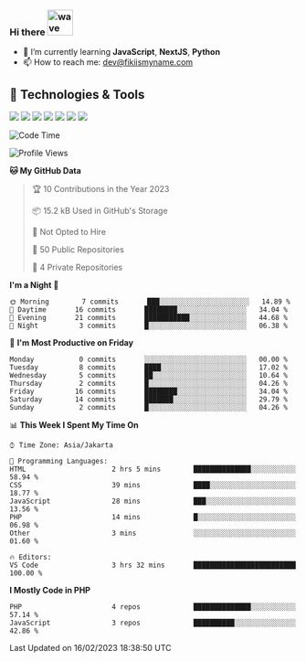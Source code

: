 ### Hi there <img src="https://i.ibb.co/q0Hx1KK/wave.gif" alt="wave" width="45px">

- 🌱 I’m currently learning **JavaScript**, **NextJS**, **Python**
- 📫 How to reach me: dev@fikiismyname.com

## 🔧 Technologies & Tools

![](https://img.shields.io/badge/OS-Linux-informational?style=flat&logo=linux&logoColor=white&color=2bbc8a)
![](https://img.shields.io/badge/OS-Windows-informational?style=flat&logo=windows&logoColor=white&color=2bbc8a)
![](https://img.shields.io/badge/OS-Android-informational?style=flat&logo=android&logoColor=white&color=2bbc8a)
![](https://img.shields.io/badge/Code-JavaScript-informational?style=flat&logo=javascript&logoColor=white&color=2bbc8a)
![](https://img.shields.io/badge/Code-Python-informational?style=flat&logo=python&logoColor=white&color=2bbc8a)
![](https://img.shields.io/badge/Code-Next-informational?style=flat&logo=next.js&logoColor=white&color=2bbc8a)
![](https://img.shields.io/badge/Shell-Bash-informational?style=flat&logo=gnu-bash&logoColor=white&color=2bbc8a)

<!--START_SECTION:waka-->
![Code Time](http://img.shields.io/badge/Code%20Time-54%20hrs%2014%20mins-blue)

![Profile Views](http://img.shields.io/badge/Profile%20Views-0-blue)

**🐱 My GitHub Data** 

> 🏆 10 Contributions in the Year 2023
 > 
> 📦 15.2 kB Used in GitHub's Storage 
 > 
> 🚫 Not Opted to Hire
 > 
> 📜 50 Public Repositories 
 > 
> 🔑 4 Private Repositories  
 > 
**I'm a Night 🦉** 

```text
🌞 Morning        7 commits       ███░░░░░░░░░░░░░░░░░░░░░░   14.89 % 
🌆 Daytime       16 commits       ████████░░░░░░░░░░░░░░░░░   34.04 % 
🌃 Evening       21 commits       ███████████░░░░░░░░░░░░░░   44.68 % 
🌙 Night          3 commits       █░░░░░░░░░░░░░░░░░░░░░░░░   06.38 % 

```
📅 **I'm Most Productive on Friday** 

```text
Monday           0 commits       ░░░░░░░░░░░░░░░░░░░░░░░░░   00.00 % 
Tuesday          8 commits       ████░░░░░░░░░░░░░░░░░░░░░   17.02 % 
Wednesday        5 commits       ██░░░░░░░░░░░░░░░░░░░░░░░   10.64 % 
Thursday         2 commits       █░░░░░░░░░░░░░░░░░░░░░░░░   04.26 % 
Friday          16 commits       ████████░░░░░░░░░░░░░░░░░   34.04 % 
Saturday        14 commits       ███████░░░░░░░░░░░░░░░░░░   29.79 % 
Sunday           2 commits       █░░░░░░░░░░░░░░░░░░░░░░░░   04.26 % 

```


📊 **This Week I Spent My Time On** 

```text
⌚︎ Time Zone: Asia/Jakarta

💬 Programming Languages: 
HTML                     2 hrs 5 mins        ██████████████░░░░░░░░░░░   58.94 % 
CSS                      39 mins             ████░░░░░░░░░░░░░░░░░░░░░   18.77 % 
JavaScript               28 mins             ███░░░░░░░░░░░░░░░░░░░░░░   13.56 % 
PHP                      14 mins             █░░░░░░░░░░░░░░░░░░░░░░░░   06.98 % 
Other                    3 mins              ░░░░░░░░░░░░░░░░░░░░░░░░░   01.60 % 

🔥 Editors: 
VS Code                  3 hrs 32 mins       █████████████████████████   100.00 % 

```

**I Mostly Code in PHP** 

```text
PHP                      4 repos             ██████████████░░░░░░░░░░░   57.14 % 
JavaScript               3 repos             ██████████░░░░░░░░░░░░░░░   42.86 % 

```



 Last Updated on 16/02/2023 18:38:50 UTC
<!--END_SECTION:waka-->
